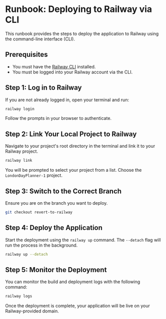 # Runbook: Deploying to Railway via CLI

This runbook provides the steps to deploy the application to Railway using the command-line interface (CLI).

## Prerequisites

- You must have the [Railway CLI](https://docs.railway.app/develop/cli) installed.
- You must be logged into your Railway account via the CLI.

## Step 1: Log in to Railway

If you are not already logged in, open your terminal and run:
```bash
railway login
```
Follow the prompts in your browser to authenticate.

## Step 2: Link Your Local Project to Railway

Navigate to your project's root directory in the terminal and link it to your Railway project.
```bash
railway link
```
You will be prompted to select your project from a list. Choose the `LondonDayPlanner-1` project.

## Step 3: Switch to the Correct Branch

Ensure you are on the branch you want to deploy.
```bash
git checkout revert-to-railway
```

## Step 4: Deploy the Application

Start the deployment using the `railway up` command. The `--detach` flag will run the process in the background.
```bash
railway up --detach
```

## Step 5: Monitor the Deployment

You can monitor the build and deployment logs with the following command:
```bash
railway logs
```
Once the deployment is complete, your application will be live on your Railway-provided domain.
